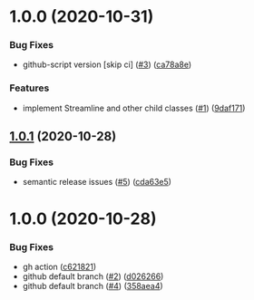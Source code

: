 # 1.0.0 (2020-10-31)


### Bug Fixes

* github-script version [skip ci] ([#3](https://github.com/rpidanny/streamline.js/issues/3)) ([ca78a8e](https://github.com/rpidanny/streamline.js/commit/ca78a8ee5800ce2e39471c374f8d10cc3b0b42f9))


### Features

* implement Streamline and other child classes ([#1](https://github.com/rpidanny/streamline.js/issues/1)) ([9daf171](https://github.com/rpidanny/streamline.js/commit/9daf17151b44c82075f73d566b16fab2f9baa9d5))

## [1.0.1](https://github.com/rpidanny/typescript-package-template/compare/v1.0.0...v1.0.1) (2020-10-28)


### Bug Fixes

* semantic release issues ([#5](https://github.com/rpidanny/typescript-package-template/issues/5)) ([cda63e5](https://github.com/rpidanny/typescript-package-template/commit/cda63e5dcfd3abb593485bb3e5e800926d6e3219))

# 1.0.0 (2020-10-28)


### Bug Fixes

* gh action ([c621821](https://github.com/rpidanny/typescript-package-template/commit/c621821e658090b94707c8e42fed30924e4c5525))
* github default branch ([#2](https://github.com/rpidanny/typescript-package-template/issues/2)) ([d026266](https://github.com/rpidanny/typescript-package-template/commit/d0262661bd3f75aa7f7bbf435f8591bd77e38a5e))
* github default branch ([#4](https://github.com/rpidanny/typescript-package-template/issues/4)) ([358aea4](https://github.com/rpidanny/typescript-package-template/commit/358aea43738d245d9cb055f10e5d843068c7a17b))
